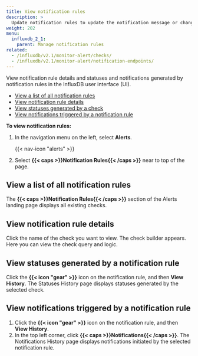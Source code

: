```yaml
---
title: View notification rules
description: >
  Update notification rules to update the notification message or change the schedule or conditions.
weight: 202
menu:
  influxdb_2_1:
    parent: Manage notification rules
related:
  - /influxdb/v2.1/monitor-alert/checks/
  - /influxdb/v2.1/monitor-alert/notification-endpoints/
---
```


View notification rule details and statuses and notifications generated by notification rules in the InfluxDB user interface (UI).

- [View a list of all notification rules](#view-a-list-of-all-notification-rules)
- [View notification rule details](#view-notification-rule-details)
- [View statuses generated by a check](#view-statuses-generated-by-a-notification-rule)
- [View notifications triggered by a notification rule](#view-notifications-triggered-by-a-notification-rule)

**To view notification rules:**

1. In the navigation menu on the left, select **Alerts**.

    {{< nav-icon "alerts" >}}

2. Select **{{< caps >}}Notification Rules{{< /caps >}}** near to top of the page.

## View a list of all notification rules
The **{{< caps >}}Notification Rules{{< /caps >}}** section of the Alerts landing page displays all existing checks.

## View notification rule details
Click the name of the check you want to view.
The check builder appears.
Here you can view the check query and logic.

## View statuses generated by a notification rule
Click the **{{< icon "gear" >}}** icon on the notification rule, and then **View History**.
The Statuses History page displays statuses generated by the selected check.

## View notifications triggered by a notification rule
1. Click the **{{< icon "gear" >}}** icon on the notification rule, and then **View History**.
2. In the top left corner, click **{{< caps >}}Notifications{{< /caps >}}**.
   The Notifications History page displays notifications initiated by the selected notification rule.
